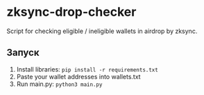 # zksync-drop-checker

Script for checking eligible / ineligible wallets in airdrop by zksync.

## Запуск
1. Install libraries: `pip install -r requirements.txt`
2. Paste your wallet addresses into wallets.txt
3. Run main.py: `python3 main.py`
